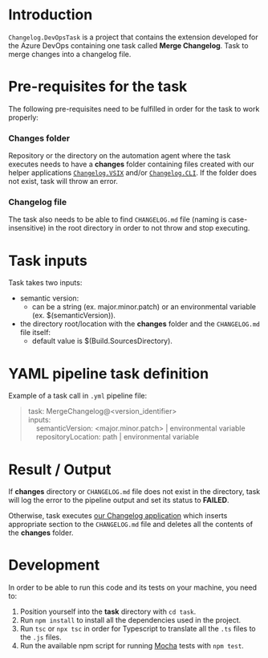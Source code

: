 # Introduction 
`Changelog.DevOpsTask` is a project that contains the extension developed for the Azure DevOps containing one task called **Merge Changelog**. Task to merge changes into a changelog file.

# Pre-requisites for the task
The following pre-requisites need to be fulfilled in order for the task to work properly:

### **Changes folder**

Repository or the directory on the automation agent where the task executes needs to have a **changes** folder containing files created with our helper applications [`Changelog.VSIX`](../Enterwell.CI.Changelog.VSIX) and/or [`Changelog.CLI`](../Enterwell.CI.Changelog.CLI). If the folder does not exist, task will throw an error.

### **Changelog file**

The task also needs to be able to find `CHANGELOG.md` file (naming is case-insensitive) in the root directory in order to not throw and stop executing.

# Task inputs
Task takes two inputs:
+ semantic version:
  + can be a string (ex. major.minor.patch) or an environmental variable (ex. $(semanticVersion)).
+ the directory root/location with the **changes** folder and the `CHANGELOG.md` file itself:
  + default value is $(Build.SourcesDirectory).

# YAML pipeline task definition
Example of a task call in `.yml` pipeline file:

> task: MergeChangelog@<version_identifier> \
> inputs: \
> &nbsp; &nbsp; semanticVersion: <major.minor.patch> | environmental variable \
> &nbsp; &nbsp; repositoryLocation: path | environmental variable

# Result / Output
If **changes** directory or `CHANGELOG.md` file does not exist in the directory, task will log the error to the pipeline output and set its status to **FAILED**.

Otherwise, task executes [our Changelog application](../Enterwell.CI.Changelog) which inserts appropriate section to the `CHANGELOG.md` file and deletes all the contents of the **changes** folder.

# Development
In order to be able to run this code and its tests on your machine, you need to:

1. Position yourself into the **task** directory with `cd task`.
2. Run `npm install` to install all the dependencies used in the project.
3. Run `tsc` or `npx tsc` in order for Typescript to translate all the `.ts` files to the `.js` files.
4. Run the available npm script for running [Mocha](https://mochajs.org/) tests with `npm test`.